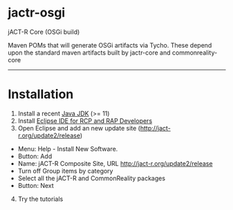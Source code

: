 # jactr-osgi
jACT-R Core (OSGi build)

Maven POMs that will generate OSGi artifacts via Tycho. These depend upon the standard maven artifacts built by jactr-core and commonreality-core

***
# Installation

1. Install a recent [Java JDK](https://adoptopenjdk.net) (>= 11)
2. Install [Eclipse IDE for RCP and RAP Developers](https://www.eclipse.org/downloads/packages/)
3. Open Eclipse and add an new update site (http://jact-r.org/update2/release)
* Menu: Help - Install New Software. 
* Button: Add
* Name: jACT-R Composite Site, URL http://jact-r.org/update2/release
* Turn off Group items by category
* Select all the jACT-R and CommonReality packages
* Button: Next
4. Try the tutorials
